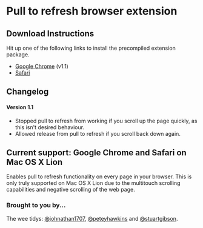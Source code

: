 # Pull to refresh browser extension

## Download Instructions

Hit up one of the following links to install the precompiled extension package.

* [Google Chrome](https://github.com/weetidy/Pull-to-refresh-for-Chrome-and-Safari/raw/master/chrome/pull_to_refresh.crx) (v1.1)
* [Safari](https://github.com/weetidy/Pull-to-refresh-for-Chrome-and-Safari/raw/master/Pull%20to%20Refresh.safariextz)

## Changelog

#### Version 1.1

* Stopped pull to refresh from working if you scroll up the page quickly, as this isn't desired behaviour.
* Allowed release from pull to refresh if you scroll back down again.

## Current support: Google Chrome and Safari on Mac OS X Lion
Enables pull to refresh functionality on every page in your browser. This is only truly supported on Mac OS X Lion due to the multitouch scrolling capabilities and negative scrolling of the web page.

### Brought to you by...
The wee tidys: [@johnathan1707](http://twitter.com/#!/johnathan1707), [@peteyhawkins](http://twitter.com/#!/peteyhawkins) and [@stuartgibson](http://twitter.com/#!/stuartgibson).